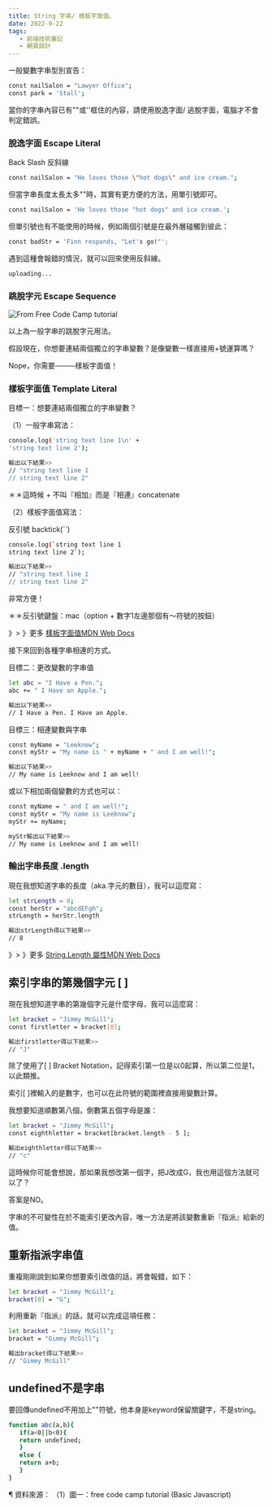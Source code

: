 ```yaml
---
title: String 字串/ 樣板字面值。
date: 2022-9-22
tags: 
   - 前端技術筆記
   - 網頁設計
---
```


一般變數字串型別宣告：

``` bash
const nailSalon = "Lawyer Office";
const park = 'Stall';
```

當你的字串內容已有""或''框住的內容，請使用脫逸字面/ 逃脫字面，電腦才不會判定錯誤。

### 脫逸字面 Escape Literal

Back Slash 反斜線

``` bash
const nailSalon = "He loves those \"hot dogs\" and ice cream.";
```

但當字串長度太長太多""時，其實有更方便的方法，用單引號即可。

``` bash
const nailSalon = 'He loves those "hot dogs" and ice cream.';
```

但單引號也有不能使用的時候，例如兩個引號是在最外層碰觸到彼此：

``` bash
const badStr = 'Finn responds, "Let's go!"';
```
遇到這種會報錯的情況，就可以回來使用反斜線。

``` bash
uploading...
```

### 跳脫字元 Escape Sequence

![From Free Code Camp tutorial](https://i.imgur.com/3kmbWhN.png)

以上為一般字串的跳脫字元用法。

假設現在，你想要連結兩個獨立的字串變數？是像變數一樣直接用+號運算嗎？

Nope，你需要────樣板字面值！

### 樣板字面值 Template Literal

目標一：想要連結兩個獨立的字串變數？

（1）一般字串寫法：

``` bash
console.log('string text line 1\n' +
'string text line 2');

輸出以下結果>>
// "string text line 1
// string text line 2"
```

＊＊這時候 + 不叫『相加』而是『相連』concatenate

（2）樣板字面值寫法：

反引號 backtick(``)

``` bash
console.log(`string text line 1 
string text line 2`);

輸出以下結果>>
// "string text line 1
// string text line 2"
```
非常方便！

＊＊反引號鍵盤：mac（option + 數字1左邊那個有～符號的按鈕）

》> 》更多 [樣板字面值MDN Web Docs](https://developer.mozilla.org/zh-TW/docs/Web/JavaScript/Reference/Template_literals)


接下來回到各種字串相連的方式。

目標二：更改變數的字串值

``` bash
let abc = "I Have a Pen.";
abc += " I Have an Apple.";

輸出以下結果>>
// I Have a Pen. I Have an Apple.
```

目標三：相連變數與字串

``` bash
const myName = "Leeknow";
const myStr = "My name is " + myName + " and I am well!";

輸出以下結果>>
// My name is Leeknow and I am well!
```
或以下相加兩個變數的方式也可以：

``` bash
const myName = " and I am well!";
const myStr = "My name is Leeknow";
myStr += myName;

myStr輸出以下結果>>
// My name is Leeknow and I am well!
```
### 輸出字串長度 .length

現在我想知道字串的長度（aka.字元的數目），我可以這麼寫：

``` bash
let strLength = 0;
const herStr = "abcdEFgh";
strLength = herStr.length

輸出strLength得以下結果>>
// 8
```

》> 》更多 [String.Length 屬性MDN Web Docs](https://learn.microsoft.com/zh-tw/dotnet/api/system.string.length?view=net-6.0)

## 索引字串的第幾個字元 [ ]

現在我想知道字串的第幾個字元是什麼字母，我可以這麼寫：

``` bash
let bracket = "Jimmy McGill";
const firstletter = bracket[0];

輸出firstletter得以下結果>>
// "J"
```
除了使用了[ ] Bracket Notation，記得索引第一位是以0起算，所以第二位是1，以此類推。

索引[ ]裡輸入的是數字，也可以在此符號的範圍裡直接用變數計算。

我想要知道順數第八個，倒數第五個字母是誰：

``` bash
let bracket = "Jimmy McGill";
const eighthletter = bracket[bracket.length - 5 ];

輸出eighthletter得以下結果>>
// "c"
```

這時候你可能會想說，那如果我想改第一個字，把J改成G，我也用這個方法就可以了？

答案是NO。

字串的不可變性在於不能索引更改內容，唯一方法是將該變數重新『指派』給新的值。

## 重新指派字串值

重複剛剛說到如果你想要索引改值的話，將會報錯，如下：

``` bash
let bracket = "Jimmy McGill";
bracket[0] = "G";
```
利用重新『指派』的話，就可以完成這項任務：

``` bash
let bracket = "Jimmy McGill";
bracket = "Gimmy McGill";

輸出bracket得以下結果>>
// "Gimmy McGill"
```

## undefined不是字串

要回傳undefined不用加上""符號，他本身是keyword保留關鍵字，不是string。

``` bash
function abc(a,b){
   if(a<0||b<0){
   return undefined;
   }
   else {
   return a+b;
   }
}
```

¶ 資料來源：
  （1）圖一：free code camp tutorial (Basic Javascript)